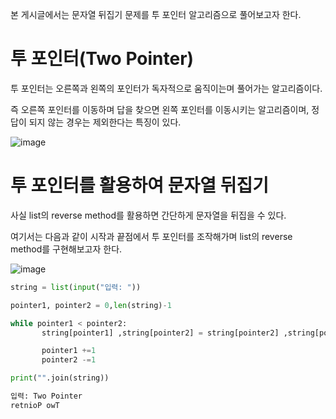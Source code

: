본 게시글에서는 문자열 뒤집기 문제를 투 포인터 알고리즘으로 풀어보고자 한다.

# 투 포인터(Two Pointer)

투 포인터는 오른쪽과 왼쪽의 포인터가 독자적으로 움직이는며 풀어가는 알고리즘이다.

즉 오른쪽 포인터를 이동하며 답을 찾으면 왼쪽 포인터를 이동시키는 알고리즘이며, 정답이 되지 않는 경우는 제외한다는 특징이 있다.


![image](https://user-images.githubusercontent.com/73323188/121281019-332b4480-c912-11eb-9199-9ffa6aa7e8d9.png)

# 투 포인터를 활용하여  문자열 뒤집기

사실 list의 reverse method를 활용하면 간단하게 문자열을 뒤집을 수 있다.

여기서는 다음과 같이 시작과 끝점에서 투 포인터를 조작해가며 list의 reverse method를 구현해보고자 한다.

![image](https://user-images.githubusercontent.com/73323188/121284650-2e698f00-c918-11eb-8268-3047a5f521eb.png)

```python
string = list(input("입력: "))

pointer1, pointer2 = 0,len(string)-1

while pointer1 < pointer2:
       string[pointer1] ,string[pointer2] = string[pointer2] ,string[pointer1]

       pointer1 +=1
       pointer2 -=1

print("".join(string))
```

```python
입력: Two Pointer
retnioP owT
```
